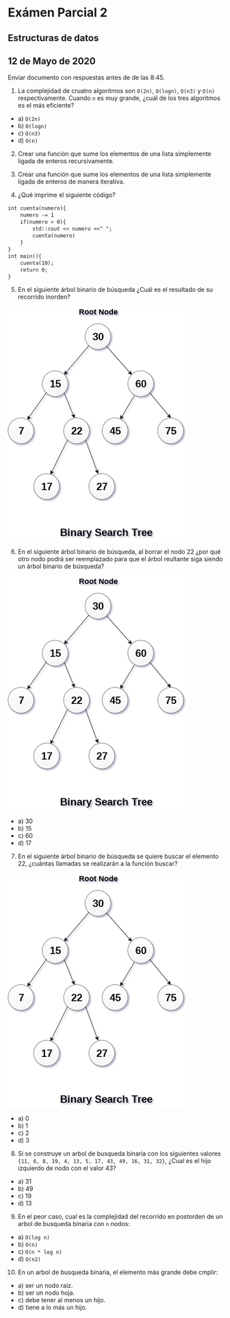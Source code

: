 # Exámen Parcial 2
## Estructuras de datos
## 12 de Mayo de 2020

Enviar documento con respuestas antes de de las 8:45.

1. La complejidad de cruatro algoritmos son `O(2n)`, `O(logn)`, `O(n3)` y `O(n)` respectivamente. Cuando `n` es muy grande, ¿cuál de los tres algoritmos es el más eficiente?

- a) `O(2n)`
- b) `O(logn)`
- c) `O(n3)`
- d) `O(n)`

2. Crear una función que sume los elementos de una lista simplemente ligada de enteros recursivamente.

3. Crear una función que sume los elementos de una lista simplemente ligada de enteros de manera iterativa.

4. ¿Qué imprime el siguiente código?
```
int cuenta(numero){
    numero -= 1
    if(numero > 0){
        std::cout << numero <<" ";
        cuenta(numero)
    }
}
int main(){
    cuenta(10);
    return 0;
}
```  

5. En el siguiente árbol binario de búsqueda ¿Cuál es el resultado de su recorrido inorden?

![Arbol](../images/binary-search-tree.png)


6. En el siguiente árbol binario de búsqueda, al borrar el nodo 22 ¿por qué otro nodo podrá ser reemplazado para que el árbol reultante siga siendo un árbol binario de búsqueda?

![Arbol](../images/binary-search-tree.png)

- a) 30
- b) 15
- c) 60
- d) 17

7. En el siguiente árbol binario de búsqueda se quiere buscar el elemento 22, ¿cuántas llamadas se realizarán a la función buscar?

![Arbol](../images/binary-search-tree.png)

- a) 0
- b) 1
- c) 2
- d) 3

8. Si se construye un arbol de busqueda binaria con los siguientes valores `{11, 6, 8, 19, 4, 13, 5, 17, 43, 49, 16, 31, 32}`, ¿Cual es el hijo izquierdo de nodo con el valor 43?

- a) 31
- b) 49
- c) 19
- d) 13

9. En el peor caso, cual es la complejidad del recorrido en postorden de un arbol de busqueda binaria con `n` nodos:

- a)   `O(log n)`
- b)   `O(n)`
- c)   `O(n * log n)`
- d)   `O(n2)`


10. En un arbol de busqueda binaria, el elemento más grande debe cmplir:

- a)   ser un nodo raiz.
- b)   ser un nodo hoja.
- c)   debe tener al menos un hijo.
- d)   tiene a lo más un hijo.











